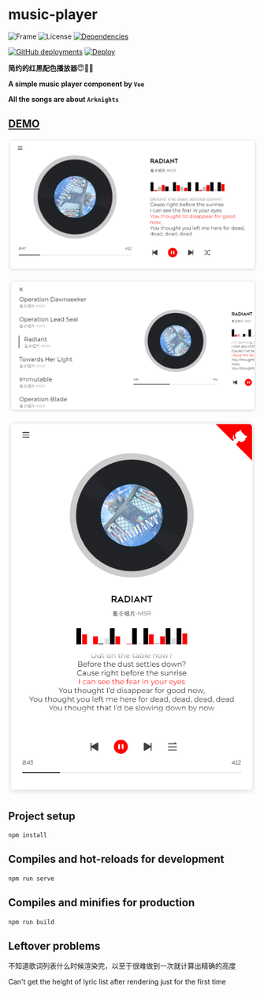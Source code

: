 # music-player

![Frame](https://img.shields.io/badge/Frame-Vue3-yellow?style=for-the-badge)
![License](https://img.shields.io/badge/License-MIT-red?style=for-the-badge)
[![Dependencies](https://img.shields.io/badge/Dependencies-oh--vue--icons-blue?style=for-the-badge)](https://oh-vue-icons.js.org/)

[![GitHub deployments](https://img.shields.io/github/deployments/C01day/music-player/production?style=for-the-badge&label=Deploy)](https://music.c01day.com/)
[![Deploy](https://img.shields.io/badge/Deployed%20by%20Vercel-black?style=for-the-badge&logo=vercel)](https://vercel.com/)

**简约的红黑配色播放器**😇🥰🤗

**A simple music player component by `Vue`**

**All the songs are about `Arknights`**

## **[DEMO](https://music.c01day.com/)**

![DEMO1](src/assets/img/DEMO1.png)

![DEMO2](src/assets/img/DEMO2.png)

![DEMO3](src/assets/img/DEMO3.png)

## Project setup
```
npm install
```

## Compiles and hot-reloads for development
```
npm run serve
```

## Compiles and minifies for production
```
npm run build
```

## Leftover problems

不知道歌词列表什么时候渲染完，以至于很难做到一次就计算出精确的高度

Can't get the height of lyric list after rendering just for the first time